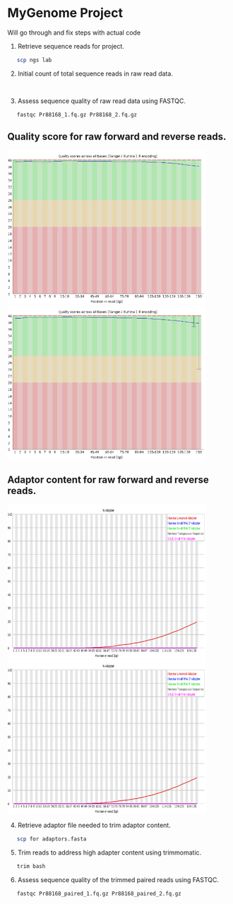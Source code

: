 # MyGenome Project

Will go through and fix steps with actual code

1. Retrieve sequence reads for project.
```bash
   scp ngs lab 
```
2. Initial count of total sequence reads in raw read data.
```bash
   
```
3. Assess sequence quality of raw read data using FASTQC.
```bash
   fastqc Pr88168_1.fq.gz Pr88168_2.fq.gz
```
<h2>Quality score for raw forward and reverse reads.</h2>
<p float="middle">
   <img src="images/raw_forward_qual.png" width="450" height="350">
   <img src="images/raw_reverse_qual.png" width="450" height="350">
</p>
<h2>Adaptor content for raw forward and reverse reads.</h2>
<p float="middle">
   <img src="images/raw_foward_adapt.png" width="450" height="350">
   <img src="images/raw_reverse_adapt.png" width="450" height="350">
</p>

4. Retrieve adaptor file needed to trim adaptor content.
```bash
   scp for adaptors.fasta
```
5. Trim reads to address high adapter content using trimmomatic.
```bash
   trim bash
```
6. Assess sequence quality of the trimmed paired reads using FASTQC.
```bash
   fastqc Pr88168_paired_1.fq.gz Pr88168_paired_2.fq.gz
```
